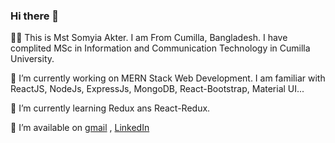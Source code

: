 ### Hi there 👋
🔭🔭 This is Mst Somyia Akter. I am From Cumilla, Bangladesh. I have complited MSc in Information and Communication Technology in Cumilla University.

🔭 I’m currently working on MERN Stack Web Development. I am familiar with ReactJS, NodeJs, ExpressJs, MongoDB, React-Bootstrap, Material UI...

🌱 I’m currently learning Redux ans React-Redux.

🌱 I’m available on [gmail](https://link-url-here.org) , [LinkedIn](https://www.linkedin.com/in/somyia-akter/)

<!--
**Somyia/Somyia** is a ✨ _special_ ✨ repository because its `README.md` (this file) appears on your GitHub profile.

Here are some ideas to get you started:

- 🔭 I’m currently working on ...
- 🌱 I’m currently learning ...
- 👯 I’m looking to collaborate on ...
- 🤔 I’m looking for help with ...
- 💬 Ask me about ...
- 📫 How to reach me: ...
- 😄 Pronouns: ...
- ⚡ Fun fact: ...
-->
